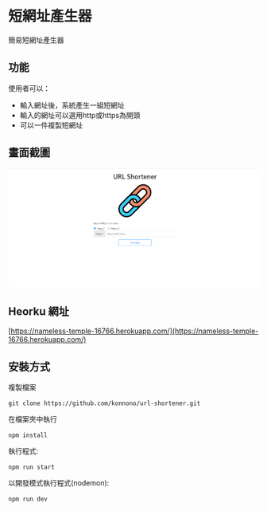 # 短網址產生器
簡易短網址產生器

## 功能
使用者可以：

- 輸入網址後，系統產生一組短網址
- 輸入的網址可以選用http或https為開頭
- 可以一件複製短網址
 

## 畫面截圖
![首頁](https://github.com/konnono/url-shortener/blob/main/public/cover_page.png) 

## Heorku 網址
[https://nameless-temple-16766.herokuapp.com/](https://nameless-temple-16766.herokuapp.com/)

## 安裝方式
複製檔案
```
git clone https://github.com/konnono/url-shortener.git
```

在檔案夾中執行
```
npm install
```

執行程式:
```
npm run start
```

以開發模式執行程式(nodemon):
```
npm run dev
```
